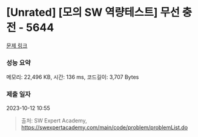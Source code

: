 # [Unrated] [모의 SW 역량테스트] 무선 충전 - 5644 

[문제 링크](https://swexpertacademy.com/main/code/problem/problemDetail.do?contestProbId=AWXRDL1aeugDFAUo) 

### 성능 요약

메모리: 22,496 KB, 시간: 136 ms, 코드길이: 3,707 Bytes

### 제출 일자

2023-10-12 10:55



> 출처: SW Expert Academy, https://swexpertacademy.com/main/code/problem/problemList.do